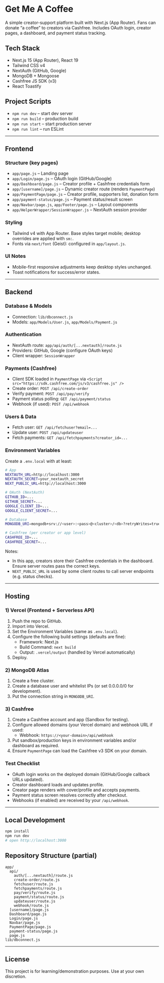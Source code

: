 # Get Me A Coffee

A simple creator-support platform built with Next.js (App Router). Fans can donate “a coffee” to creators via Cashfree. Includes OAuth login, creator pages, a dashboard, and payment status tracking.

## Tech Stack
- Next.js 15 (App Router), React 19
- Tailwind CSS v4
- NextAuth (GitHub, Google)
- MongoDB + Mongoose
- Cashfree JS SDK (v3)
- React Toastify

## Project Scripts
- `npm run dev` – start dev server
- `npm run build` – production build
- `npm run start` – start production server
- `npm run lint` – run ESLint

---

## Frontend

### Structure (key pages)
- `app/page.js` – Landing page
- `app/Login/page.js` – OAuth login (GitHub/Google)
- `app/Dashboard/page.js` – Creator profile + Cashfree credentials form
- `app/[username]/page.js` – Dynamic creator route (renders `PaymentPage`)
- `app/PaymentPage/page.js` – Creator profile, supporters list, donation form
- `app/payment-status/page.js` – Payment status/result screen
- `app/Navbar/page.js`, `app/Footer/page.js` – Layout components
- `app/HelperWrapper/SessionWrapper.js` – NextAuth session provider

### Styling
- Tailwind v4 with App Router. Base styles target mobile; desktop overrides are applied with `sm:`.
- Fonts via `next/font` (Geist): configured in `app/layout.js`.

### UI Notes
- Mobile-first responsive adjustments keep desktop styles unchanged.
- Toast notifications for success/error states.

---

## Backend

### Database & Models
- Connection: `lib/dbconnect.js`
- Models: `app/Models/User.js`, `app/Models/Payment.js`

### Authentication
- NextAuth route: `app/api/auth/[...nextauth]/route.js`
- Providers: GitHub, Google (configure OAuth keys)
- Client wrapper: `SessionWrapper`

### Payments (Cashfree)
- Client SDK loaded in `PaymentPage` via `<Script src="https://sdk.cashfree.com/js/v3/cashfree.js" />`
- Create order: `POST /api/create-order`
- Verify payment: `POST /api/pay/verify`
- Payment status polling: `GET /api/payment/status`
- Webhook (if used): `POST /api/webhook`

### Users & Data
- Fetch user: `GET /api/fetchuser?email=...`
- Update user: `POST /api/updateuser`
- Fetch payments: `GET /api/fetchpayments?creator_id=...`

### Environment Variables
Create a `.env.local` with at least:

```bash
# App
NEXTAUTH_URL=http://localhost:3000
NEXTAUTH_SECRET=your_nextauth_secret
NEXT_PUBLIC_URL=http://localhost:3000

# OAuth (NextAuth)
GITHUB_ID=...
GITHUB_SECRET=...
GOOGLE_CLIENT_ID=...
GOOGLE_CLIENT_SECRET=...

# Database
MONGODB_URI=mongodb+srv://<user>:<pass>@<cluster>/<db>?retryWrites=true&w=majority

# Cashfree (per creator or app level)
CASHFREE_ID=...
CASHFREE_SECRET=...
```

Notes:
- In this app, creators store their Cashfree credentials in the dashboard. Ensure server routes pass the correct keys.
- `NEXT_PUBLIC_URL` is used by some client routes to call server endpoints (e.g. status checks).

---

## Hosting

### 1) Vercel (Frontend + Serverless API)
1. Push the repo to GitHub.
2. Import into Vercel.
3. Set the Environment Variables (same as `.env.local`).
4. Configure the following build settings (defaults are fine):
   - Framework: Next.js
   - Build Command: `next build`
   - Output: `.vercel/output` (handled by Vercel automatically)
5. Deploy.

### 2) MongoDB Atlas
1. Create a free cluster.
2. Create a database user and whitelist IPs (or set 0.0.0.0/0 for development).
3. Put the connection string in `MONGODB_URI`.

### 3) Cashfree
1. Create a Cashfree account and app (Sandbox for testing).
2. Configure allowed domains (your Vercel domain) and webhook URL if used:
   - Webhook: `https://<your-domain>/api/webhook`
3. Put sandbox/production keys in environment variables and/or dashboard as required.
4. Ensure `PaymentPage` can load the Cashfree v3 SDK on your domain.

### Test Checklist
- OAuth login works on the deployed domain (GitHub/Google callback URLs updated).
- Creator dashboard loads and updates profile.
- Creator page renders with cover/profile and accepts payments.
- Payment status screen resolves correctly after checkout.
- Webhooks (if enabled) are received by your `/api/webhook`.

---

## Local Development
```bash
npm install
npm run dev
# open http://localhost:3000
```

## Repository Structure (partial)
```
app/
  api/
    auth/[...nextauth]/route.js
    create-order/route.js
    fetchuser/route.js
    fetchpayments/route.js
    pay/verify/route.js
    payment/status/route.js
    updateuser/route.js
    webhook/route.js
  [username]/page.js
  Dashboard/page.js
  Login/page.js
  Navbar/page.js
  PaymentPage/page.js
  payment-status/page.js
  page.js
lib/dbconnect.js
```

---

## License
This project is for learning/demonstration purposes. Use at your own discretion.

